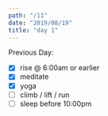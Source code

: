 ```yaml
---
path: "/11"
date: "2019/08/19"
title: "day 1"
---
```




Previous Day:

- [x] rise @ 6:00am or earlier
- [x] meditate
- [x] yoga
- [ ] climb / lift / run
- [ ] sleep before 10:00pm
